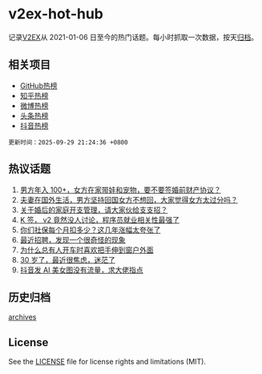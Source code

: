 # v2ex-hot-hub

 记录[V2EX](https://www.v2ex.com/)从 2021-01-06 日至今的热门话题。每小时抓取一次数据，按天[归档](archives)。
 
 ## 相关项目

- [GitHub热榜](https://github.com/lonnyzhang423/github-hot-hub)
- [知乎热榜](https://github.com/lonnyzhang423/zhihu-hot-hub)
- [微博热榜](https://github.com/lonnyzhang423/weibo-hot-hub)
- [头条热榜](https://github.com/lonnyzhang423/toutiao-hot-hub)
- [抖音热榜](https://github.com/lonnyzhang423/douyin-hot-hub)


 `更新时间：2025-09-29 21:24:36 +0800`

## 热议话题

1. [男方年入 100+，女方在家带娃和宠物，要不要签婚前财产协议？](https://www.v2ex.com/t/1162638)
1. [夫妻在国外生活，男方坚持回国女方不想回，大家觉得女方太过分吗？](https://www.v2ex.com/t/1162608)
1. [关于婚后的家庭开支管理，请大家伙给支支招？](https://www.v2ex.com/t/1162543)
1. [K 签， v2 竟然没人讨论，程序员就业相关性最强了](https://www.v2ex.com/t/1162528)
1. [你们社保每个月扣多少？这几年涨幅太夸张了](https://www.v2ex.com/t/1162556)
1. [最近招聘，发现一个很奇怪的现象](https://www.v2ex.com/t/1162599)
1. [为什么总有人开车时喜欢把手伸到窗户外面](https://www.v2ex.com/t/1162575)
1. [30 岁了，最近很焦虑，迷茫了](https://www.v2ex.com/t/1162633)
1. [抖音发 AI 美女图没有流量，求大佬指点](https://www.v2ex.com/t/1162540)

## 历史归档

[archives](archives)

## License

See the [LICENSE](LICENSE) file for license rights and limitations (MIT).
